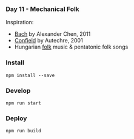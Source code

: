 ### Day 11 - Mechanical Folk

Inspiration: 
- [Bach](http://www.chenalexander.com/Bach) by Alexander Chen, 2011
- [Confield](https://en.wikipedia.org/wiki/Confield) by Autechre, 2001
- Hungarian [folk](https://en.wikipedia.org/wiki/Hungarian_folk_music) music & pentatonic folk songs

### Install
`npm install --save`

### Develop
`npm run start`

### Deploy
`npm run build`
